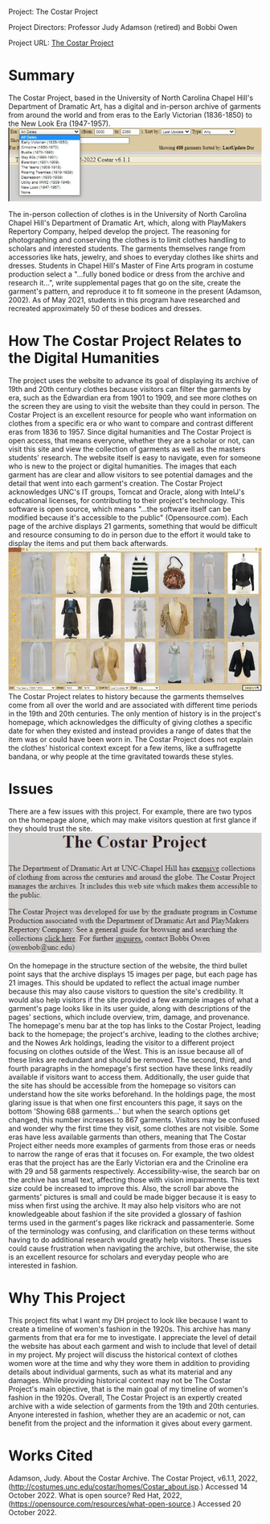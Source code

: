 Project:
The Costar Project

Project Directors:
Professor Judy Adamson (retired) and Bobbi Owen

Project URL:
[The Costar Project](http://costumes.unc.edu/costar/)

# Summary
The Costar Project, based in the University of North Carolina Chapel Hill's Department of  Dramatic Art, has a digital and in-person archive of garments from around the world and from  eras to the Early Victorian (1836-1850) to the New Look Era (1947-1957).
![The Costar Project's search bar](https://raw.githubusercontent.com/RachelJess124/RachelJess124/main/images/erassearchbar.jpg)

The in-person collection of clothes is in the University of North Carolina Chapel Hill's  Department of Dramatic Art, which, along with PlayMakers Repertory Company, helped develop  the project. The reasoning for photographing and conserving the clothes is to limit clothes  handling to scholars and interested students. The garments themselves range from accessories  like hats, jewelry, and shoes to everyday clothes like shirts and dresses. 
Students in Chapel  Hill's Master of Fine Arts program in costume production select a  "...fully boned bodice or dress from the archive and research it…", write supplemental pages  that go on the site, create the garment's pattern, and reproduce it to fit someone in the present  (Adamson, 2002). As of May 2021, students in this program have researched and recreated  approximately 50 of these  bodices and dresses.

# How The Costar Project Relates to the Digital Humanities
The project uses the website to advance its goal of displaying its archive of 19th and  20th century clothes because visitors can filter the garments by era, such as the Edwardian era  from 1901 to 1909, and see more clothes on the screen they are using to visit the website than  they could in person. The Costar Project is an excellent resource for people who want  information on clothes from a specific era or who want to compare and contrast different eras  from 1836 to 1957.
Since digital humanities and The Costar Project is open access, that means everyone,  whether they are a scholar or not, can visit this site and view the collection of garments as well  as the masters students' research. The website itself is easy to navigate, even for someone who  is new to the project or digital humanities. The images that each garment has are clear and  allow visitors to see potential damages and the detail that went into each garment's creation.
The Costar Project acknowledges UNC's IT groups, Tomcat and Oracle, along with  IntelJ's educational licenses, for contributing to their project's technology. This software is open  source, which means "...the software itself can be modified because it's accessible to the public"  (Opensource.com). Each page of the archive displays 21 garments, something that would be  difficult and resource consuming to do in person due to the effort it would take to display the  items and put them back afterwards.
![21 of the garments from The Teens (1908-1918) era with the search bar showing the filters below the garments](https://raw.githubusercontent.com/RachelJess124/RachelJess124/main/images/holdings.jpg)
The Costar Project relates to history because the garments themselves come from all  over the world and are associated with different time periods in the 19th and 20th centuries. The  only mention of history is in the project's homepage, which acknowledges the difficulty of giving  clothes a specific date for when they existed and instead provides a range of dates that the item  was or could have been worn in. The Costar Project does not explain the clothes' historical  context except for a few items, like a suffragette bandana, or why people at the time gravitated  towards these styles.

# Issues
There are a few issues with this project. For example, there are two typos on the  homepage alone, which may make visitors question at first glance if they should trust the site.
![The homepage's typos, exensive in the first sentence of the first paragraph and inquires in the third sentence of the second paragraph](https://raw.githubusercontent.com/RachelJess124/RachelJess124/main/images/grammaralertrb2.jpg)

On the homepage in the structure section of the website, the third bullet point says that  the archive displays 15 images per page, but each page has 21 images. This should be updated  to reflect the actual image number because this may also cause visitors to question the site's  credibility. 
It would also help visitors if the site provided a few example images of what a garment's  page looks like in its user guide, along with descriptions of the pages' sections, which include  overview, trim, damage, and provenance.
The homepage's menu bar at the top has links to the Costar Project, leading back to the  homepage; the project's archive, leading to the clothes archive; and the Nowes Ark holdings,  leading the visitor to a different project focusing on clothes outside of the West. This is an issue  because all of these links are redundant and should be removed. 
The second, third, and fourth paragraphs in the homepage's first section have these  links readily available if visitors want to access them. Additionally, the user guide that the site  has should be accessible from the homepage so visitors can understand how the site works  beforehand.
In the holdings page, the most glaring issue is that when one first encounters this page,  it says on the bottom 'Showing 688 garments…' but when the search options get changed, this number  increases to 867 garments. Visitors may be confused and wonder why the first time  they visit, some clothes are not visible. 
Some eras have less available garments than others, meaning that The Costar Project  either needs more examples of garments from those eras or needs to narrow the range of eras  that it focuses on. For example, the two oldest eras that the project has are the Early Victorian  era and the Crinoline era with 29 and 58 garments respectively. 
Accessibility-wise, the search bar on the archive has small text, affecting those with  vision impairments. This text size could be increased to improve this. Also, the scroll bar above  the garments' pictures is small and could be made bigger because it is easy to miss when first  using the archive.
It may also help visitors who are not knowledgeable about fashion if the site provided a  glossary of fashion terms used in the garment's pages like rickrack and passamenterie. Some of  the terminology was confusing, and clarification on these terms without having to do additional  research would greatly help visitors. 
These issues could cause frustration when navigating the archive, but otherwise, the site  is an excellent resource for scholars and everyday people who are interested in fashion.

# Why This Project
This project fits what I want my DH project to look like because I want to create a  timeline of women's fashion in the 1920s. This archive has many garments from that era for me  to investigate. I appreciate the level of detail the website has about each garment and wish to  include that level of detail in my project.
My project will discuss the historical context of clothes women wore at the time and why  they wore them in addition to providing details about individual garments, such as what its material  and any damages. While providing historical context may not be The Costar Project's main  objective, that is the main goal of my timeline of women's fashion in the 1920s.
Overall, The Costar Project is an expertly created archive with a wide selection of  garments from the 19th and 20th centuries. Anyone interested in fashion, whether they are an  academic or not, can benefit from the project and the information it gives about every garment.

# Works Cited
Adamson, Judy. About the Costar Archive. The Costar Project, v6.1.1, 2022,   (http://costumes.unc.edu/costar/homes/Costar_about.jsp.) Accessed 14 October 2022.
What is open source? Red Hat, 2022, (https://opensource.com/resources/what-open-source.)  Accessed 20 October 2022.
